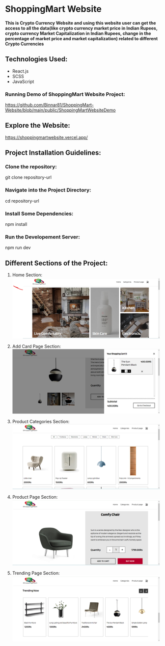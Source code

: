 # ShoppingMart Website

#### This is Crypto Currency Website and using this website user can get the access to all the data(like crypto currency market price in Indian Rupees, crypto currency Market Capitalization in Indian Rupees, change in the percentage of market price and market capitalization) related to different Crypto Currencies 

## Technologies Used:

* React.js
* SCSS
* JavaScript
  
  
### Running Demo of ShoppingMart Website Project:
https://github.com/Binnar81/ShoppingMart-Website/blob/main/public/ShoppingMartWebsiteDemo

## Explore the Website:
https://shoppingmartwebsite.vercel.app/

## Project Installation Guidelines:

### Clone the repository:
git clone repository-url

### Navigate into the Project Directory:
cd repository-url

### Install Some Dependencies:
npm install

### Run the Developement Server:
npm run dev

## Different Sections of the Project:
 1) Home Section:
   ![test](https://github.com/Binnar81/ShoppingMart-Website/blob/main/public/ecommerceHomePage.png)

 2) Add Card Page Section:
   ![test](https://github.com/Binnar81/ShoppingMart-Website/blob/main/public/ecommerceAddCardPage.png)

 3) Product Categories Section:
   ![test](https://github.com/Binnar81/ShoppingMart-Website/blob/main/public/ecommerceCategoriesPage.png)

 4) Product Page Section:
   ![test](https://github.com/Binnar81/ShoppingMart-Website/blob/main/public/ecommerceProductPage.png)

 5) Trending Page Section:
   ![test](https://github.com/Binnar81/ShoppingMart-Website/blob/main/public/ecommerceTrendingPage.png)


